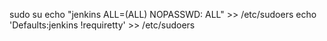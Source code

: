 sudo su
echo "jenkins ALL=(ALL) NOPASSWD: ALL" >> /etc/sudoers
echo 'Defaults:jenkins !requiretty' >> /etc/sudoers
